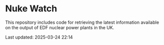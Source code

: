 # Nuke Watch

This repository includes code for retrieving the latest information available on the output of EDF nuclear power plants in the UK.

Last updated: 2025-03-24 22:14